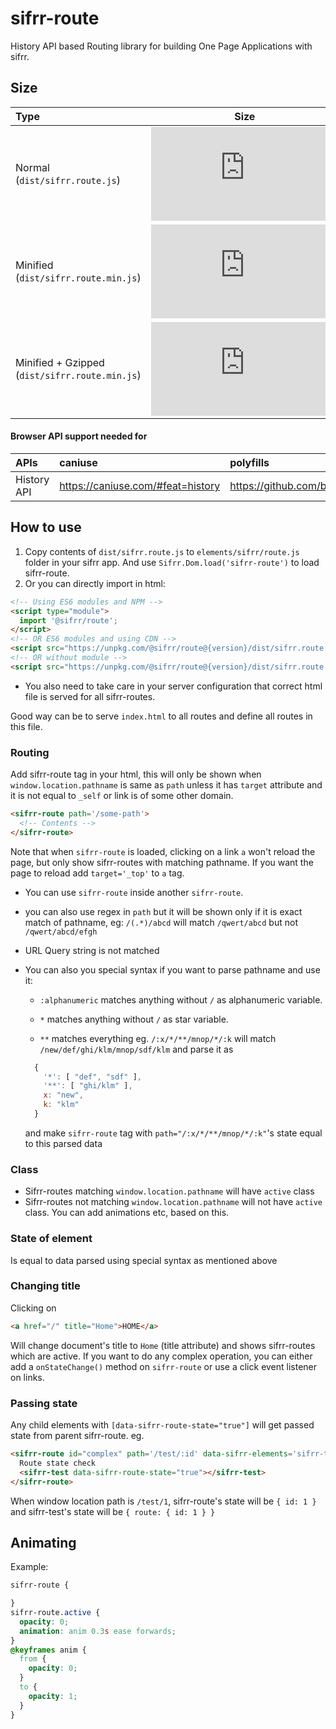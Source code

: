 # sifrr-route

History API based Routing library for building One Page Applications with sifrr.

## Size

| Type                                           |                                                                                                                          Size                                                                                                                          |
| :--------------------------------------------- | :----------------------------------------------------------------------------------------------------------------------------------------------------------------------------------------------------------------------------------------------------: |
| Normal (`dist/sifrr.route.js`)                 |                    [![Normal](https://img.badgesize.io/sifrr/sifrr/master/packages/browser/sifrr-route/dist/sifrr.route.js?maxAge=600)](https://github.com/sifrr/sifrr/blob/master/packages/browser/sifrr-route/dist/sifrr.route.js)                   |
| Minified (`dist/sifrr.route.min.js`)           |               [![Minified](https://img.badgesize.io/sifrr/sifrr/master/packages/browser/sifrr-route/dist/sifrr.route.min.js?maxAge=600)](https://github.com/sifrr/sifrr/blob/master/packages/browser/sifrr-route/dist/sifrr.route.min.js)              |
| Minified + Gzipped (`dist/sifrr.route.min.js`) | [![Minified + Gzipped](https://img.badgesize.io/sifrr/sifrr/master/packages/browser/sifrr-route/dist/sifrr.route.min.js?compression=gzip&maxAge=600)](https://github.com/sifrr/sifrr/blob/master/packages/browser/sifrr-route/dist/sifrr.route.min.js) |

#### Browser API support needed for

| APIs        | caniuse                             | polyfills                                    |
| :---------- | :---------------------------------- | :------------------------------------------- |
| History API | <https://caniuse.com/#feat=history> | <https://github.com/browserstate/history.js> |

## How to use

1.  Copy contents of `dist/sifrr.route.js` to `elements/sifrr/route.js` folder in your sifrr app. And use `Sifrr.Dom.load('sifrr-route')` to load sifrr-route.
2.  Or you can directly import in html:

```html
<!-- Using ES6 modules and NPM -->
<script type="module">
  import '@sifrr/route';
</script>
<!-- OR ES6 modules and using CDN -->
<script src="https://unpkg.com/@sifrr/route@{version}/dist/sifrr.route.min.js" charset="utf-8" type="module"></script>
<!-- OR without module -->
<script src="https://unpkg.com/@sifrr/route@{version}/dist/sifrr.route.min.js" charset="utf-8"></script>
```

-   You also need to take care in your server configuration that correct html file is served for all sifrr-routes.

Good way can be to serve `index.html` to all routes and define all routes in this file.

### Routing

Add sifrr-route tag in your html, this will only be shown when `window.location.pathname` is same as `path` unless it has `target` attribute and it is not equal to `_self` or link is of some other domain.

```html
<sifrr-route path='/some-path'>
  <!-- Contents -->
</sifrr-route>
```

Note that when `sifrr-route` is loaded, clicking on a link `a` won't reload the page, but only show sifrr-routes with matching pathname. If you want the page to reload add `target='_top'` to `a` tag.

-   You can use `sifrr-route` inside another `sifrr-route`.

-   you can also use regex in `path` but it will be shown only if it is exact match of pathname, eg: `/(.*)/abcd` will match `/qwert/abcd` but not `/qwert/abcd/efgh`

-   URL Query string is not matched

-   You can also you special syntax if you want to parse pathname and use it:

    -   `:alphanumeric` matches anything without `/` as alphanumeric variable.

    -   `*` matches anything without `/` as star variable.

    -   `**` matches everything
        eg. `/:x/*/**/mnop/*/:k` will match `/new/def/ghi/klm/mnop/sdf/klm` and parse it as

    ```js
      {
        '*': [ "def", "sdf" ],
        '**': [ "ghi/klm" ],
        x: "new",
        k: "klm"
      }
    ```

    and make `sifrr-route` tag with `path="/:x/*/**/mnop/*/:k"`'s state equal to this parsed data

### Class

-   Sifrr-routes matching `window.location.pathname` will have `active` class
-   Sifrr-routes not matching `window.location.pathname` will not have `active` class. You can add animations etc, based on this.

### State of element

Is equal to data parsed using special syntax as mentioned above

### Changing title

Clicking on

```html
<a href="/" title="Home">HOME</a>
```

Will change document's title to `Home` (title attribute) and shows sifrr-routes which are active.
If you want to do any complex operation, you can either add a `onStateChange()` method on `sifrr-route` or use a click event listener on links.

### Passing state

Any child elements with `[data-sifrr-route-state="true"]` will get passed state from parent sifrr-route.
eg.

```html
<sifrr-route id="complex" path='/test/:id' data-sifrr-elements='sifrr-test'>
  Route state check
  <sifrr-test data-sifrr-route-state="true"></sifrr-test>
</sifrr-route>
```

When window location path is `/test/1`, sifrr-route's state will be `{ id: 1 }` and sifrr-test's state will be `{ route: { id: 1 } }`

## Animating

Example:

```css
sifrr-route {

}
sifrr-route.active {
  opacity: 0;
  animation: anim 0.3s ease forwards;
}
@keyframes anim {
  from {
    opacity: 0;
  }
  to {
    opacity: 1;
  }
}
```
